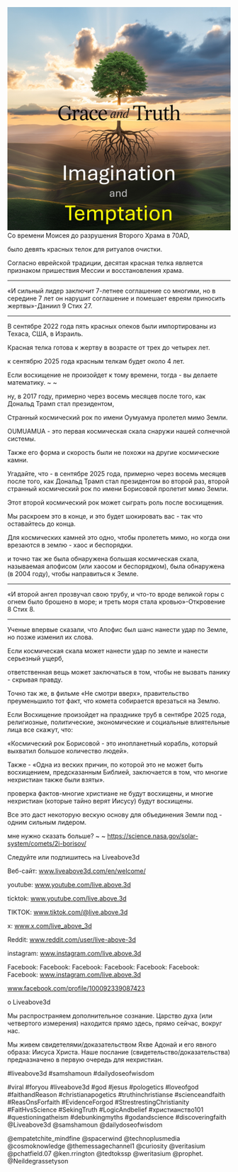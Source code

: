 ![Video cover image](../cover.jpg)
Со времени Моисея до разрушения Второго Храма в 70AD,

было девять красных телок для ритуалов очистки.

Согласно еврейской традиции, десятая красная телка является признаком пришествия Мессии и восстановления храма.

---

«И сильный лидер заключит 7-летнее соглашение со многими, но в середине 7 лет он нарушит соглашение и помешает евреям приносить жертвы»-Даниил 9 Стих 27.

---

В сентябре 2022 года пять красных опеков были импортированы из Техаса, США, в Израиль.

Красная телка готова к жертву в возрасте от трех до четырех лет.

к сентябрю 2025 года красным телкам будет около 4 лет.

Если восхищение не произойдет к тому времени, тогда - вы делаете математику. ~ ~

ну, в 2017 году, примерно через восемь месяцев после того, как Дональд Трамп стал президентом,

Странный космический рок по имени Оумуамуа пролетел мимо Земли.

OUMUAMUA - это первая космическая скала снаружи нашей солнечной системы.

Также его форма и скорость были не похожи на другие космические камни.

Угадайте, что - в сентябре 2025 года, примерно через восемь месяцев после того, как Дональд Трамп стал президентом во второй раз, второй странный космический рок по имени Борисовой пролетит мимо Земли.

Этот второй космический рок может сыграть роль после восхищения.

Мы раскроем это в конце, и это будет шокировать вас - так что оставайтесь до конца.

Для космических камней это одно, чтобы пролететь мимо, но когда они врезаются в землю - хаос и беспорядки.

и точно так же была обнаружена большая космическая скала, называемая апофисом (или хаосом и беспорядком), была обнаружена (в 2004 году), чтобы направиться к Земле.

---

«И второй ангел прозвучал свою трубу, и что-то вроде великой горы с огнем было брошено в море; и треть моря стала кровью»-Откровение 8 Стих 8.

---

Ученые впервые сказали, что Апофис был шанс нанести удар по Земле, но позже изменил их слова.

Если космическая скала может нанести удар по земле и нанести серьезный ущерб,

ответственная вещь может заключаться в том, чтобы не вызвать панику - скрывая правду.

Точно так же, в фильме «Не смотри вверх», правительство преуменьшило тот факт, что комета собирается врезаться на Землю.

Если Восхищение произойдет на празднике труб в сентябре 2025 года, религиозные, политические, экономические и социальные влиятельные лица все скажут, что:

«Космический рок Борисовой - это инопланетный корабль, который выхватил большое количество людей».

Также - «Одна из веских причин, по которой это не может быть восхищением, предсказанным Библией, заключается в том, что многие нехристиан также были взяты».

проверка фактов-многие христиане не будут восхищены, и многие нехристиан (которые тайно верят Иисусу) будут восхищены.

Все это даст некоторую вескую основу для объединения Земли под - одним сильным лидером.

мне нужно сказать больше? ~ ~ https://science.nasa.gov/solar-system/comets/2i-borisov/

Следуйте или подпишитесь на Liveabove3d

Веб-сайт: www.liveabove3d.com/en/welcome/


youtube: www.youtube.com/live.above.3d

ticktok: www.youtube.com/live.above.3d

TIKTOK: www.tiktok.com/@live.above.3d

x: www.x.com/live_above_3d


Reddit: www.reddit.com/user/live-above-3d

instagram: www.instagram.com/live.above.3d

Facebook: Facebook: Facebook: Facebook: Facebook: Facebook: Facebook: www.instagram.com/live.above.3d

www.facebook.com/profile/100092339087423

о Liveabove3d

Мы распространяем дополнительное сознание. Царство духа (или четвертого измерения) находится прямо здесь, прямо сейчас, вокруг нас.

Мы живем свидетелями/доказательством Яхве Адонай и его явного образа: Иисуса Христа. Наше послание (свидетельство/доказательства) предназначено в первую очередь для нехристиан.

#liveabove3d #samshamoun #dailydoseofwisdom


#viral #foryou #liveabove3d #god #jesus #pologetics #loveofgod #faithandReason #christianapogetics #truthinchristianse #scienceandfaith #ReasOnsForfaith #EvidenceForgod #StrestrestingChristianity #FaitHvsScience #SekingTruth #LogicAndbelief #христианство101 #questioningatheism #debunkingmyths #godandscience #discoveringfaith @Liveabove3d @samshamoun @dailydoseofwisdom

@empatetchite_mindfine @spacerwind @technoplusmedia @cosmoknowledge @themessagechannel1 @curiosity @veritasium @pchatfield.07 @ken.rrington @tedtokssp @weritasium @prophet. @Neildegrassetyson


